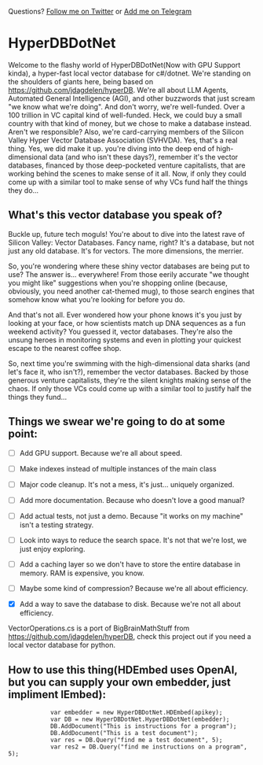 Questions?  [Follow me on Twitter](https://twitter.com/deatos2k) or [Add me on Telegram](https://t.me/deatos)

# HyperDBDotNet

Welcome to the flashy world of HyperDBDotNet(Now with GPU Support kinda), a hyper-fast local vector database for c#/dotnet. We're standing on the shoulders of giants here, being based on https://github.com/jdagdelen/hyperDB. We're all about LLM Agents, Automated General Intelligence (AGI), and other buzzwords that just scream "we know what we're doing". And don't worry, we're well-funded. Over a 100 trillion in VC capital kind of well-funded. Heck, we could buy a small country with that kind of money, but we chose to make a database instead. Aren't we responsible? Also, we're card-carrying members of the Silicon Valley Hyper Vector Database Association (SVHVDA). Yes, that's a real thing. Yes, we did make it up.  you're diving into the deep end of high-dimensional data (and who isn't these days?), remember it's the vector databases, financed by those deep-pocketed venture capitalists, that are working behind the scenes to make sense of it all. Now, if only they could come up with a similar tool to make sense of why VCs fund half the things they do...

## What's this vector database you speak of?
Buckle up, future tech moguls! You're about to dive into the latest rave of Silicon Valley: Vector Databases. Fancy name, right? It's a database, but not just any old database. It's for vectors. The more dimensions, the merrier.

So, you're wondering where these shiny vector databases are being put to use? The answer is... everywhere! From those eerily accurate "we thought you might like" suggestions when you're shopping online (because, obviously, you need another cat-themed mug), to those search engines that somehow know what you're looking for before you do.

And that's not all. Ever wondered how your phone knows it's you just by looking at your face, or how scientists match up DNA sequences as a fun weekend activity? You guessed it, vector databases. They're also the unsung heroes in monitoring systems and even in plotting your quickest escape to the nearest coffee shop.

So, next time you're swimming with the high-dimensional data sharks (and let's face it, who isn't?), remember the vector databases. Backed by those generous venture capitalists, they're the silent knights making sense of the chaos. If only those VCs could come up with a similar tool to justify half the things they fund...

## Things we swear we're going to do at some point:
 - [ ] Add GPU support. Because we're all about speed.
 - [ ] Make indexes instead of multiple instances of the main class
 - [ ] Major code cleanup. It's not a mess, it's just... uniquely organized.
 - [ ] Add more documentation. Because who doesn't love a good manual?
 - [ ] Add actual tests, not just a demo. Because "it works on my machine" isn't a testing strategy.
 - [ ] Look into ways to reduce the search space. It's not that we're lost, we just enjoy exploring.
 - [ ] Add a caching layer so we don't have to store the entire database in memory. RAM is expensive, you know.
 - [ ] Maybe some kind of compression? Because we're all about efficiency.
 - [X] Add a way to save the database to disk. Because we're not all about efficiency.



VectorOperations.cs is a port of BigBrainMathStuff from https://github.com/jdagdelen/hyperDB,  check this project out if you need a local vector database for python.

## How to use this thing(HDEmbed uses OpenAI,  but you can supply your own embedder,  just impliment IEmbed):

```
            var embedder = new HyperDBDotNet.HDEmbed(apikey);
            var DB = new HyperDBDotNet.HyperDBDotNet(embedder);
            DB.AddDocument("This is instructions for a program");
            DB.AddDocument("This is a test document");
            var res = DB.Query("find me a test document", 5);
            var res2 = DB.Query("find me instructions on a program", 5);
```


